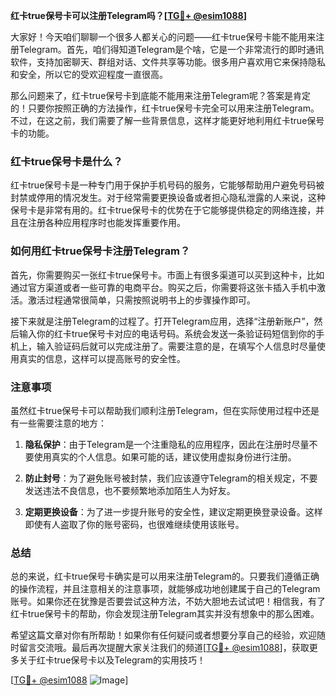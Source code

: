 **红卡true保号卡可以注册Telegram吗？[[TG💪+ @esim1088](https://t.me/s/esim1088)]**

大家好！今天咱们聊聊一个很多人都关心的问题——红卡true保号卡能不能用来注册Telegram。首先，咱们得知道Telegram是个啥，它是一个非常流行的即时通讯软件，支持加密聊天、群组对话、文件共享等功能。很多用户喜欢用它来保持隐私和安全，所以它的受欢迎程度一直很高。

那么问题来了，红卡true保号卡到底能不能用来注册Telegram呢？答案是肯定的！只要你按照正确的方法操作，红卡true保号卡完全可以用来注册Telegram。不过，在这之前，我们需要了解一些背景信息，这样才能更好地利用红卡true保号卡的功能。

### 红卡true保号卡是什么？

红卡true保号卡是一种专门用于保护手机号码的服务，它能够帮助用户避免号码被封禁或停用的情况发生。对于经常需要更换设备或者担心隐私泄露的人来说，这种保号卡是非常有用的。红卡true保号卡的优势在于它能够提供稳定的网络连接，并且在注册各种应用程序时也能发挥重要作用。

### 如何用红卡true保号卡注册Telegram？

首先，你需要购买一张红卡true保号卡。市面上有很多渠道可以买到这种卡，比如通过官方渠道或者一些可靠的电商平台。购买之后，你需要将这张卡插入手机中激活。激活过程通常很简单，只需按照说明书上的步骤操作即可。

接下来就是注册Telegram的过程了。打开Telegram应用，选择“注册新账户”，然后输入你的红卡true保号卡对应的电话号码。系统会发送一条验证码短信到你的手机上，输入验证码后就可以完成注册了。需要注意的是，在填写个人信息时尽量使用真实的信息，这样可以提高账号的安全性。

### 注意事项

虽然红卡true保号卡可以帮助我们顺利注册Telegram，但在实际使用过程中还是有一些需要注意的地方：

1. **隐私保护**：由于Telegram是一个注重隐私的应用程序，因此在注册时尽量不要使用真实的个人信息。如果可能的话，建议使用虚拟身份进行注册。
   
2. **防止封号**：为了避免账号被封禁，我们应该遵守Telegram的相关规定，不要发送违法不良信息，也不要频繁地添加陌生人为好友。

3. **定期更换设备**：为了进一步提升账号的安全性，建议定期更换登录设备。这样即使有人盗取了你的账号密码，也很难继续使用该账号。

### 总结

总的来说，红卡true保号卡确实是可以用来注册Telegram的。只要我们遵循正确的操作流程，并且注意相关的注意事项，就能够成功地创建属于自己的Telegram账号。如果你还在犹豫是否要尝试这种方法，不妨大胆地去试试吧！相信我，有了红卡true保号卡的帮助，你会发现注册Telegram其实并没有想象中的那么困难。

希望这篇文章对你有所帮助！如果你有任何疑问或者想要分享自己的经验，欢迎随时留言交流哦。最后再次提醒大家关注我们的频道[[TG💪+ @esim1088](https://t.me/s/esim1088)]，获取更多关于红卡true保号卡以及Telegram的实用技巧！

[[TG💪+ @esim1088](https://t.me/s/esim1088) ![Image](https://i.postimg.cc/4NQfJmqS/Snipaste-2025-05-13-00-14-12.png)]